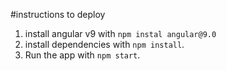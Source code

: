 #instructions to deploy

1. install angular v9 with `npm instal angular@9.0`
2. install dependencies with `npm install`.
3. Run the app with `npm start`.
